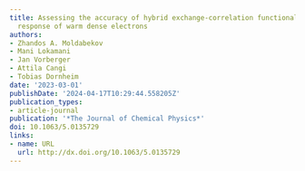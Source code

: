 ```yaml
---
title: Assessing the accuracy of hybrid exchange-correlation functionals for the density
  response of warm dense electrons
authors:
- Zhandos A. Moldabekov
- Mani Lokamani
- Jan Vorberger
- Attila Cangi
- Tobias Dornheim
date: '2023-03-01'
publishDate: '2024-04-17T10:29:44.558205Z'
publication_types:
- article-journal
publication: '*The Journal of Chemical Physics*'
doi: 10.1063/5.0135729
links:
- name: URL
  url: http://dx.doi.org/10.1063/5.0135729
---
```

